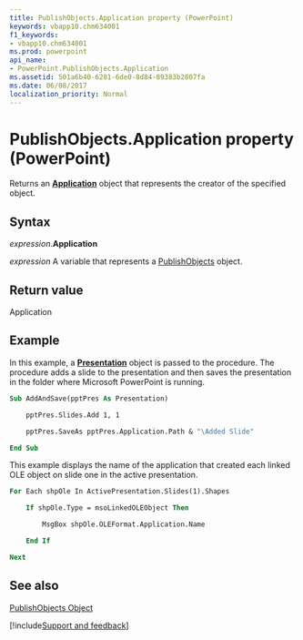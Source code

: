 ```yaml
---
title: PublishObjects.Application property (PowerPoint)
keywords: vbapp10.chm634001
f1_keywords:
- vbapp10.chm634001
ms.prod: powerpoint
api_name:
- PowerPoint.PublishObjects.Application
ms.assetid: 501a6b40-6281-6de0-8d84-89383b2807fa
ms.date: 06/08/2017
localization_priority: Normal
---
```



# PublishObjects.Application property (PowerPoint)

Returns an  **[Application](PowerPoint.Application.md)** object that represents the creator of the specified object.


## Syntax

_expression_.**Application**

_expression_ A variable that represents a [PublishObjects](PowerPoint.PublishObjects.md) object.


## Return value

Application


## Example

In this example, a  **[Presentation](PowerPoint.Presentation.md)** object is passed to the procedure. The procedure adds a slide to the presentation and then saves the presentation in the folder where Microsoft PowerPoint is running.


```vb
Sub AddAndSave(pptPres As Presentation)

    pptPres.Slides.Add 1, 1

    pptPres.SaveAs pptPres.Application.Path & "\Added Slide"

End Sub
```

This example displays the name of the application that created each linked OLE object on slide one in the active presentation.




```vb
For Each shpOle In ActivePresentation.Slides(1).Shapes

    If shpOle.Type = msoLinkedOLEObject Then

        MsgBox shpOle.OLEFormat.Application.Name

    End If

Next
```


## See also


[PublishObjects Object](PowerPoint.PublishObjects.md)

[!include[Support and feedback](~/includes/feedback-boilerplate.md)]